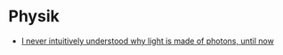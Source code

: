# Physik

- [I never intuitively understood why light is made of photons, until now](https://www.youtube.com/watch?v=r7k5G_6yzDw)